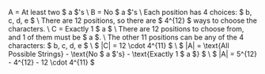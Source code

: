 A = At least two $ a $'s \\
B = No $ a $'s \\
Each position has 4 choices: $ b, c, d, e $ \\
There are 12 positions, so there are $ 4^{12} $ ways to choose the characters. \\
C = Exactly 1 $ a $ \\
There are 12 positions to choose from, and 1 of them must be $ a $. \\
The other 11 positions can be any of the 4 characters: $ b, c, d, e $ \\
$ |C| = 12 \cdot 4^{11} $ \\
$ |A| = \text{All Possible Strings} - \text{No $ a $'s} - \text{Exactly 1 $ a $} $ \\
$ |A| = 5^{12} - 4^{12} - 12 \cdot 4^{11} $
